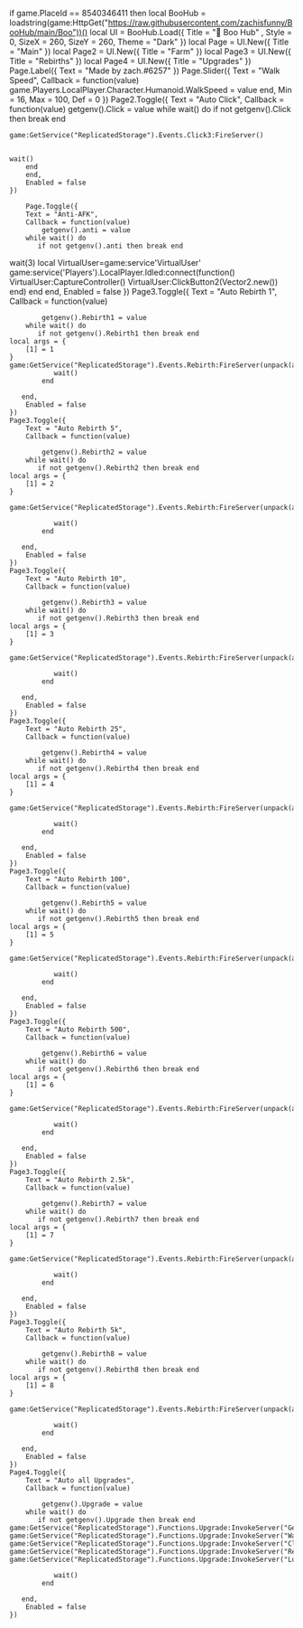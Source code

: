 if game.PlaceId == 8540346411 then
    local BooHub = loadstring(game:HttpGet("https://raw.githubusercontent.com/zachisfunny/BooHub/main/Boo"))()
    local UI = BooHub.Load({
         Title = "👻 Boo Hub" ,
         Style = 0,
         SizeX = 260,
         SizeY = 260,
         Theme = "Dark"
    })
    local Page = UI.New({
        Title = "Main"
    })
    local Page2 = UI.New({
        Title = "Farm"
    }) local Page3 = UI.New({
        Title = "Rebirths"
    })
    local Page4 = UI.New({
        Title = "Upgrades"
    })
    Page.Label({
    Text = "Made by zach.#6257"
})
    Page.Slider({
        Text = "Walk Speed",
        Callback = function(value)
             game.Players.LocalPlayer.Character.Humanoid.WalkSpeed = value
        end,
        Min = 16,
        Max = 100,
        Def = 0
    })
    Page2.Toggle({
        Text = "Auto Click",
        Callback = function(value)
            getgenv().Click = value
        while wait() do
           if not getgenv().Click then break end
    
    
    game:GetService("ReplicatedStorage").Events.Click3:FireServer()
    
             
    wait()
        end 
        end,
        Enabled = false
    })
    
        Page.Toggle({
        Text = "Anti-AFK",
        Callback = function(value)
            getgenv().anti = value
        while wait() do
           if not getgenv().anti then break end
wait(3)
local VirtualUser=game:service'VirtualUser'
game:service('Players').LocalPlayer.Idled:connect(function()
VirtualUser:CaptureController()
VirtualUser:ClickButton2(Vector2.new())
end)
        end 
        end,
        Enabled = false
    })
    Page3.Toggle({
        Text = "Auto Rebirth 1",
        Callback = function(value)
    
            getgenv().Rebirth1 = value
        while wait() do
           if not getgenv().Rebirth1 then break end
    local args = {
        [1] = 1
    }
    game:GetService("ReplicatedStorage").Events.Rebirth:FireServer(unpack(args))
               wait()
            end 
        
       end,
        Enabled = false
    })
    Page3.Toggle({
        Text = "Auto Rebirth 5",
        Callback = function(value)
    
            getgenv().Rebirth2 = value
        while wait() do
           if not getgenv().Rebirth2 then break end
    local args = {
        [1] = 2
    }
    
    game:GetService("ReplicatedStorage").Events.Rebirth:FireServer(unpack(args))
    
               wait()
            end 
        
       end,
        Enabled = false
    })
    Page3.Toggle({
        Text = "Auto Rebirth 10",
        Callback = function(value)
    
            getgenv().Rebirth3 = value
        while wait() do
           if not getgenv().Rebirth3 then break end
    local args = {
        [1] = 3
    }
    
    game:GetService("ReplicatedStorage").Events.Rebirth:FireServer(unpack(args))
    
               wait()
            end 
        
       end,
        Enabled = false
    })
    Page3.Toggle({
        Text = "Auto Rebirth 25",
        Callback = function(value)
    
            getgenv().Rebirth4 = value
        while wait() do
           if not getgenv().Rebirth4 then break end
    local args = {
        [1] = 4
    }
    
    game:GetService("ReplicatedStorage").Events.Rebirth:FireServer(unpack(args))
    
               wait()
            end 
        
       end,
        Enabled = false
    })
    Page3.Toggle({
        Text = "Auto Rebirth 100",
        Callback = function(value)
    
            getgenv().Rebirth5 = value
        while wait() do
           if not getgenv().Rebirth5 then break end
    local args = {
        [1] = 5
    }
    
    game:GetService("ReplicatedStorage").Events.Rebirth:FireServer(unpack(args))
    
               wait()
            end 
        
       end,
        Enabled = false
    })
    Page3.Toggle({
        Text = "Auto Rebirth 500",
        Callback = function(value)
    
            getgenv().Rebirth6 = value
        while wait() do
           if not getgenv().Rebirth6 then break end
    local args = {
        [1] = 6
    }
    
    game:GetService("ReplicatedStorage").Events.Rebirth:FireServer(unpack(args))
    
               wait()
            end 
        
       end,
        Enabled = false
    })
    Page3.Toggle({
        Text = "Auto Rebirth 2.5k",
        Callback = function(value)
    
            getgenv().Rebirth7 = value
        while wait() do
           if not getgenv().Rebirth7 then break end
    local args = {
        [1] = 7
    }
    
    game:GetService("ReplicatedStorage").Events.Rebirth:FireServer(unpack(args))
    
               wait()
            end 
        
       end,
        Enabled = false
    })
    Page3.Toggle({
        Text = "Auto Rebirth 5k",
        Callback = function(value)
    
            getgenv().Rebirth8 = value
        while wait() do
           if not getgenv().Rebirth8 then break end
    local args = {
        [1] = 8
    }
    
    game:GetService("ReplicatedStorage").Events.Rebirth:FireServer(unpack(args))
    
               wait()
            end 
        
       end,
        Enabled = false
    })
    Page4.Toggle({
        Text = "Auto all Upgrades",
        Callback = function(value)
    
            getgenv().Upgrade = value
        while wait() do
           if not getgenv().Upgrade then break end
    game:GetService("ReplicatedStorage").Functions.Upgrade:InvokeServer("GemsMultiplier")
    game:GetService("ReplicatedStorage").Functions.Upgrade:InvokeServer("WalkSpeed")
    game:GetService("ReplicatedStorage").Functions.Upgrade:InvokeServer("ClickMultiplier")
    game:GetService("ReplicatedStorage").Functions.Upgrade:InvokeServer("RebirthButtons")
    game:GetService("ReplicatedStorage").Functions.Upgrade:InvokeServer("LuckMultiplier")
    
               wait()
            end 
        
       end,
        Enabled = false
    })
